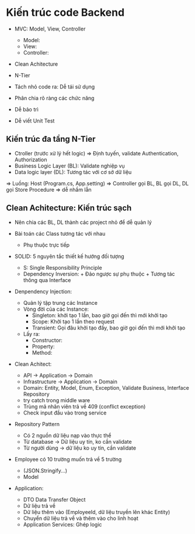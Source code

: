 # Kiến trúc code Backend

- MVC: Model, View, Controller
  - Model:
  - View:
  - Controller:
- Clean Achitecture
- N-Tier

- Tách nhỏ code ra: Dễ tái sử dụng
- Phân chia rõ ràng các chức năng
- Dễ bảo trì
- Dễ viết Unit Test

## Kiến trúc đa tầng N-Tier

- Ctroller (trước xử lý hết logic) => Định tuyến, validate Authentication, Authorization
- Business Logic Layer (BL): Validate nghiệp vụ
- Data logic layer (DL): Tương tác với cơ sở dữ liệu

=> Luồng: Host (Program.cs, App.setting) => Controller gọi BL, BL gọi DL, DL gọi Store Procedure => dễ nhầm lẫn

## Clean Achitecture: Kiến trúc sạch

- Nên chia các BL, DL thành các project nhỏ để dễ quản lý
- Bài toán các Class tương tác với nhau
  - Phụ thuộc trực tiếp
- SOLID: 5 nguyên tắc thiết kế hướng đối tượng

  - S: Single Responsibility Principle
  - Dependency Inversion: + Đảo ngược sự phụ thuộc + Tương tác thông qua Interface

- Denpendency Injection:

  - Quản lý tập trung các Instance
  - Vòng đời của các Instance:
    - Singleton: khởi tạo 1 lần, bao giờ gọi đến thì mới khởi tạo
    - Scope: Khởi tạo 1 lần theo request
    - Transient: Gọi đâu khởi tạo đấy, bao giờ gọi đến thì mới khởi tạo
  - Lấy ra:
    - Constructor:
    - Property:
    - Method:

- Clean Achitect:

  - API -> Application -> Domain
  - Infrastructure -> Application -> Domain
  - Domain: Entity, Model, Enum, Exception, Validate Business, Interface Repository
  - try catch trong middle ware
  - Trùng mã nhân viên trả về 409 (conflict exception)
  - Check input đầu vào trong service

- Repository Pattern
  - Có 2 nguồn dữ liệu nạp vào thực thể
  - Từ database -> Dữ liệu uy tín, ko cần validate
  - Từ người dùng -> dữ liệu ko uy tín, cần validate
- Employee có 10 trường muốn trả về 5 trường
  - (JSON.Stringify...)
  - Model
- Application:
  - DTO Data Transfer Object
  - Dữ liệu trả về
  - Dữ liệu thêm vào (EmployeeId, dữ liệu truyền lên khác Entity)
  - Chuyển dữ liệu trả về và thêm vào cho linh hoạt
  - Application Services: Ghép logic
